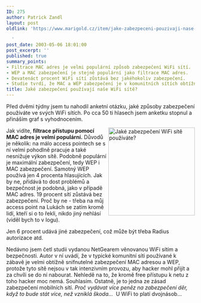 ```yaml
---
ID: 275
author: Patrick Zandl
layout: post
oldlink: 'https://www.marigold.cz/item/jake-zabezpeceni-pouzivaji-nase-wifi-site

  '
post_date: 2003-05-06 18:01:00
post_excerpt: ''
published: true
summary_points:
- Filtrace MAC adres je velmi populární způsob zabezpečení WiFi sítí.
- WEP a MAC zabezpečení je stejně populární jako filtrace MAC adres.
- Devatenáct procent WiFi sítí zůstává bez jakéhokoliv zabezpečení.
- Studie tvrdí, že MAC a WEP zabezpečení je v komunitních sítích obtížně prolomitelné.
title: Jaké zabezpečení používají naše WiFi sítě?
---
```


<p>
Před dvěmi týdny jsem tu nahodil anketní otázku, jaké způsoby zabezpečení používáte ve svých WiFi sítích.&#160;Po cca 50 ti hlasech jsem anketku stopnul a přináším graf s vyhodnocením. </p>

<p>
<IMG height=235 alt="Jaké zabezpečení WiFi sítě používáte?" src="/wp-content/uploads/zabezpeceniwifi-pruzkum.gif" width=231 align=right>Jak vidíte, <STRONG>filtrace přístupu pomocí MAC adres&#160;je velmi populární.</STRONG> Důvodů je několik: na málo access pointech se s ní velmi pohodlně pracuje a také nesnižuje výkon sítě. Podobně populární je maximální zabezpečení, tedy WEP&#160;i MAC zabezpečení. Samotný WEP používá jen 4 procenta hlasujících. Jak by ne, přidává to dost problémů a bezpečnost je podobná, jako v případě MAC adres. 19 procent sítí zůstává bez zabezpečení. Proč by ne - třeba na můj access point na Lukách se zatím kromě lidí, kteří si o to řekli, nikdo jiný nehlásí (viděl bych to v logu).</p>

<p>
Jen 6 procent udává jiné zabezpečení, což může být třeba Radius autorizace atd. </p>

<p>
Nedávno jsem&#160;četl studii vydanou NetGearem věnovanou WiFi sítím a bezpečnosti. Autor v ní uvádí, že v typické komunitní síti používané k zábavě je velmi&#160;obtížně snifnutelné zabezpečení MAC adresou a WEP, protože tyto sítě nejsou&#160;v tak intenzivním provozu, aby hacker mohl přijít a za chvíli se do ní nabourat. Nehledě na to, že kromě free přístupu k netu z toho hacker moc nemá. Souhlasím. Ostatně, je to jedna ze zásad zabezpečení mobilních sítí. <EM>Proč vydávat více peněz&#160;na zabezpečení&#160;děr, když to bude stát více, než vzniklá škoda...</EM> &#160;U WiFi to platí dvojnásob...</p>